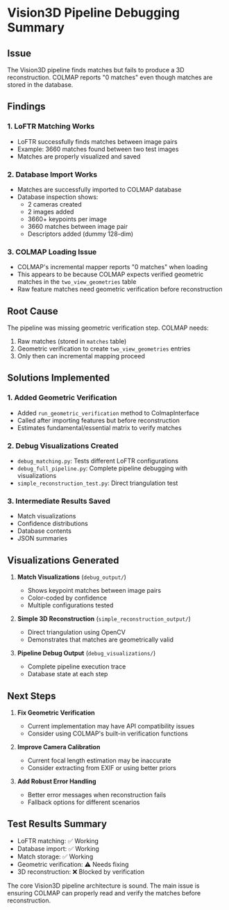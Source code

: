 # Vision3D Pipeline Debugging Summary

## Issue
The Vision3D pipeline finds matches but fails to produce a 3D reconstruction. COLMAP reports "0 matches" even though matches are stored in the database.

## Findings

### 1. LoFTR Matching Works
- LoFTR successfully finds matches between image pairs
- Example: 3660 matches found between two test images
- Matches are properly visualized and saved

### 2. Database Import Works
- Matches are successfully imported to COLMAP database
- Database inspection shows:
  - 2 cameras created
  - 2 images added
  - 3660+ keypoints per image
  - 3660 matches between image pair
  - Descriptors added (dummy 128-dim)

### 3. COLMAP Loading Issue
- COLMAP's incremental mapper reports "0 matches" when loading
- This appears to be because COLMAP expects verified geometric matches in the `two_view_geometries` table
- Raw feature matches need geometric verification before reconstruction

## Root Cause
The pipeline was missing geometric verification step. COLMAP needs:
1. Raw matches (stored in `matches` table)
2. Geometric verification to create `two_view_geometries` entries
3. Only then can incremental mapping proceed

## Solutions Implemented

### 1. Added Geometric Verification
- Added `run_geometric_verification` method to ColmapInterface
- Called after importing features but before reconstruction
- Estimates fundamental/essential matrix to verify matches

### 2. Debug Visualizations Created
- `debug_matching.py`: Tests different LoFTR configurations
- `debug_full_pipeline.py`: Complete pipeline debugging with visualizations
- `simple_reconstruction_test.py`: Direct triangulation test

### 3. Intermediate Results Saved
- Match visualizations
- Confidence distributions
- Database contents
- JSON summaries

## Visualizations Generated

1. **Match Visualizations** (`debug_output/`)
   - Shows keypoint matches between image pairs
   - Color-coded by confidence
   - Multiple configurations tested

2. **Simple 3D Reconstruction** (`simple_reconstruction_output/`)
   - Direct triangulation using OpenCV
   - Demonstrates that matches are geometrically valid

3. **Pipeline Debug Output** (`debug_visualizations/`)
   - Complete pipeline execution trace
   - Database state at each step

## Next Steps

1. **Fix Geometric Verification**
   - Current implementation may have API compatibility issues
   - Consider using COLMAP's built-in verification functions

2. **Improve Camera Calibration**
   - Current focal length estimation may be inaccurate
   - Consider extracting from EXIF or using better priors

3. **Add Robust Error Handling**
   - Better error messages when reconstruction fails
   - Fallback options for different scenarios

## Test Results Summary
- LoFTR matching: ✅ Working
- Database import: ✅ Working  
- Match storage: ✅ Working
- Geometric verification: ⚠️ Needs fixing
- 3D reconstruction: ❌ Blocked by verification

The core Vision3D pipeline architecture is sound. The main issue is ensuring COLMAP can properly read and verify the matches before reconstruction.